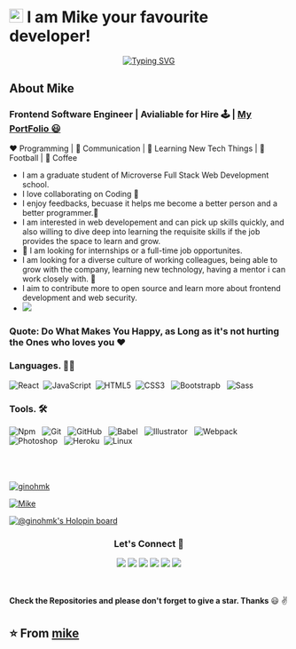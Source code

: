  #  <img src="https://media.giphy.com/media/hvRJCLFzcasrR4ia7z/giphy.gif" width="25px" height="25px"> I am Mike your favourite developer! 
 






[<p align='center'>![Typing SVG](https://readme-typing-svg.herokuapp.com?vCenter=true&width=500&lines=Technology+Enthusiastic;FullStack+Web+Developer;Passionate+about+Algorithm+and+crypto)](https://git.io/typing-svg)
</p>


## About Mike
### Frontend Software Engineer | Avialiable for Hire 🕹️ | [My PortFolio :smiley: ](https://www.royalcodemate.com/)
:heart: Programming | :black_heart: Communication | :blue_heart: Learning New Tech Things | :orange_heart: Football | :black_heart:  Coffee
- I am a graduate student of Microverse Full Stack Web Development school.
- I love collaborating on Coding  :black_heart:
- I enjoy feedbacks, becuase it helps me become a better person and a better programmer.:orange_heart:
-  I am interested in web developement and can pick up skills quickly, and also willing to dive deep into learning the requisite skills if the job provides the space to learn and grow.
- 💞️ I am looking for internships or a full-time job opportunites.
- I am looking for a diverse culture of working colleagues, being able to grow with the company, learning new technology, having a mentor i can work closely with. :blue_heart:
- I aim to contribute more to open source and learn more about frontend development and web security.
- ![](https://komarev.com/ghpvc/?username=ginohmk&label=VIEWS)


### Quote: Do What Makes You Happy, as Long as it's not hurting the Ones who loves you :heart:



### Languages. :man_technologist:
![React](https://icongr.am/devicon/react-original-wordmark.svg?size=50&color=currentColor)&nbsp;
![JavaScript](https://icongr.am/devicon/javascript-original.svg?size=50&color=currentColor)&nbsp;
![HTML5](https://icongr.am/devicon/html5-original.svg?size=50&color=currentColor)&nbsp;
![CSS3](https://icongr.am/devicon/css3-original.svg?size=50&color=currentColor)  &nbsp;
![Bootstrapb](https://icongr.am/devicon/bootstrap-plain-wordmark.svg?size=50&color=7b2ca0) &nbsp;
![Sass](https://icongr.am/devicon/sass-original.svg?size=50&color=currentColor)&nbsp;




<!--
<div style="border:2px solid red">
 <span >
    <img src='https://raw.githubusercontent.com/reduxjs/redux/master/logo/logo.png' alt='Redux Logo' width='50'>&nbsp;  Redux 
 </span>
 <span>
  <img src='https://user-images.githubusercontent.com/58771507/156933452-21a71f91-bef0-4b95-af23-5a282aef0f7c.png' alt='Html5 logo' width='50'>&nbsp; HTML5
 </span>
</div>
-->




### Tools. 🛠 
![Npm](https://icongr.am/devicon/npm-original-wordmark.svg?size=50&color=currentColor)  &nbsp;
![Git](https://icongr.am/devicon/git-original.svg?size=50&color=currentColor)  &nbsp;
![GitHub](https://icongr.am/devicon/github-original.svg?size=50&color=currentColor)  &nbsp;
![Babel](https://icongr.am/devicon/babel-original.svg?size=50&color=currentColor) &nbsp;
![Illustrator](https://icongr.am/devicon/illustrator-plain.svg?size=50&color=aa6313) &nbsp;
![Webpack](https://icongr.am/devicon/webpack-original.svg?size=50&color=currentColor) &nbsp;
![Photoshop](https://icongr.am/devicon/photoshop-plain.svg?size=50&color=131daa) &nbsp;
![Heroku](https://icongr.am/devicon/heroku-original.svg?size=50&color=currentColor)&nbsp;
![Linux](https://icongr.am/devicon/linux-original.svg?size=49&color=currentColor)&nbsp;
<br > <br ><br > <br >





<p align="left"> <a href="https://github.com/ryo-ma/github-profile-trophy"><img src="https://github-profile-trophy.vercel.app/?username=ginohmk&theme=nord&row=1&column=6" alt="ginohmk" /></a> </p>

<p align="left"> <a href="https://twitter.com/michotall95" target="blank"><img src="https://img.shields.io/twitter/follow/Mike?logo=twitter&style=for-the-badge" alt="Mike" /></a> </p>





[![@ginohmk's Holopin board](https://holopin.me/ginohmk)](https://holopin.io/@ginohmk)

<h3 align="center">Let's Connect 🤝</h3>
<div align="center">
<a target="_blank"
href="https://www.linkedin.com/in/mike-kanu-dev/"><img
src="https://img.shields.io/badge/-LinkedIn-0077b5?style=for-the-badge&logo=LinkedIn&logoColor=white"></img></a> 
<a target="_blank"
href="mailto:michotall95@gmail.com"><img
src="https://img.shields.io/badge/-Gmail-D14836?style=for-the-badge&logo=Gmail&logoColor=white"></img></a>
<a target="_blank"
href="https://www.twitter.com/michotall95"><img
src="https://img.shields.io/badge/-Twitter-1DA1F2?style=for-the-badge&logo=Twitter&logoColor=white"></img></a>
<a target="_blank"
href="https://wa.me/+2348130262441"><img
src="https://img.shields.io/badge/-Whatsapp-0077b5?style=for-the-badge&logo=Whatsapp&logoColor=white"></img></a>
<a target="_blank"
href="https://www.instagram.com/savy_kanu_mike/"><img
src="https://img.shields.io/badge/-Instagram-D14836?style=for-the-badge&logo=Instagram&logoColor=white"></img></a>
<a target="_blank"
href="https://www.facebook.com/mike.kanu"><img
src="https://img.shields.io/badge/-Facebook-1DA1F2?style=for-the-badge&logo=Facebook&logoColor=white"></img></a>
</div>
<br> <br>


**Check the Repositories and please don't forget to give a star. Thanks** :smiley: :v:

:star: From [mike](https://github.com/Ginohmk?tab=repositories)
-------
<!---
Ginohmk/Ginohmk is a ✨ special ✨ repository because its `README.md` (this file) appears on your GitHub profile.
You can click the Preview link to take a look at your changes.

languages and framework
![Python](https://icongr.am/devicon/python-original.svg?size=50&color=currentColor)
<img src="https://img.icons8.com/ios-filled/50/000000/flask.png"/>
![TypeScript](https://icongr.am/devicon/typescript-original.svg?size=50&color=currentColor)
![React](https://icongr.am/devicon/react-original.svg?size=50&color=currentColor)
<img src="https://img.icons8.com/nolan/50/react-native.png"/>
![Nodejs](https://icongr.am/devicon/nodejs-original.svg?size=50&color=currentColor)

tools
![Postgresql](https://icongr.am/devicon/postgresql-original.svg?size=50&color=currentColor)
--->
